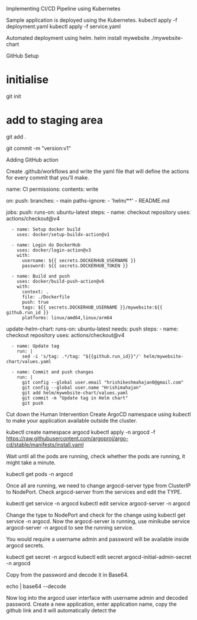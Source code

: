 Implementing CI/CD Pipeline using Kubernetes

Sample application is deployed using the Kubernetes.
kubectl apply -f deployment.yaml
kubectl apply -f service.yaml

Automated deployment using helm.
helm install mywebsite ./mywebsite-chart

GitHub Setup
# initialise
git init

# add to staging area
git add .

git commit -m "version:v1"

Adding GitHub action

Create .github/workflows and write the yaml file that will define the actions for every commit that you'll make.


name: CI
permissions:
  contents: write

on:
  push:
    branches:
      - main
    paths-ignore:
      - 'helm/**'
      - README.md

jobs:
  push:
    runs-on: ubuntu-latest
    steps:
      - name: checkout repository
        uses: actions/checkout@v4

      - name: Setup docker build
        uses: docker/setup-buildx-action@v1

      - name: Login do DockerHub
        uses: docker/login-action@v3
        with:
          username: ${{ secrets.DOCKERHUB_USERNAME }}
          password: ${{ secrets.DOCKERHUB_TOKEN }}

      - name: Build and push
        uses: docker/build-push-action@v6
        with:
          context: .
          file: ./Dockerfile
          push: true
          tags: ${{ secrets.DOCKERHUB_USERNAME }}/mywebsite:${{ github.run_id }}
          platforms: linux/amd64,linux/arm64

  update-helm-chart:
    runs-on: ubuntu-latest
    needs: push
    steps:
      - name: checkout repository
        uses: actions/checkout@v4

      - name: Update tag
        run: |
          sed -i 's/tag: .*/tag: "${{github.run_id}}"/' helm/mywebsite-chart/values.yaml

      - name: Commit and push changes
        run: |
          git config --global user.email "hrishikeshmahajan0@gmail.com"
          git config --global user.name "Hrishimahajan"
          git add helm/mywebsite-chart/values.yaml
          git commit -m "Update tag in Helm chart"
          git push
          
Cut down the Human Intervention
Create ArgoCD namespace using kubectl to make your application available outside the cluster.

kubectl create namespace argocd
kubectl apply -n argocd -f https://raw.githubusercontent.com/argoproj/argo-cd/stable/manifests/install.yaml

Wait until all the pods are running, check whether the pods are running, it might take a minute.

kubectl get pods -n argocd

Once all are running, we need to change argocd-server type from ClusterIP to NodePort. Check argocd-server from the services and edit the TYPE.

kubectl get service -n argocd
kubectl edit service argocd-server -n argocd

Change the type to NodePort and check for the change using kubectl get service -n argocd. Now the argocd-server is running, use minikube service argocd-server -n argocd to see the running service.

You would require a username admin and password will be available inside argocd secrets.

kubectl get secret -n argocd
kubectl edit secret argocd-initial-admin-secret -n argocd

Copy from the password and decode it in Base64.

echo <base64-password> | base64 --decode

Now log into the argocd user interface with username admin and decoded password. Create a new application, enter application name, copy the github link and it will automatically detect the
